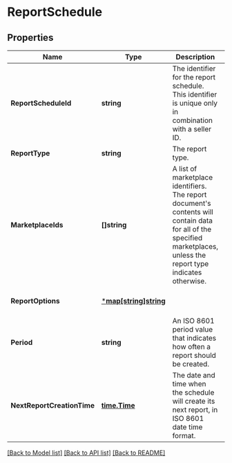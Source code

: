# ReportSchedule

## Properties
Name | Type | Description | Notes
------------ | ------------- | ------------- | -------------
**ReportScheduleId** | **string** | The identifier for the report schedule. This identifier is unique only in combination with a seller ID. | [default to null]
**ReportType** | **string** | The report type. | [default to null]
**MarketplaceIds** | **[]string** | A list of marketplace identifiers. The report document&#x27;s contents will contain data for all of the specified marketplaces, unless the report type indicates otherwise. | [optional] [default to null]
**ReportOptions** | [***map[string]string**](map.md) |  | [optional] [default to null]
**Period** | **string** | An ISO 8601 period value that indicates how often a report should be created. | [default to null]
**NextReportCreationTime** | [**time.Time**](time.Time.md) | The date and time when the schedule will create its next report, in ISO 8601 date time format. | [optional] [default to null]

[[Back to Model list]](../README.md#documentation-for-models) [[Back to API list]](../README.md#documentation-for-api-endpoints) [[Back to README]](../README.md)

